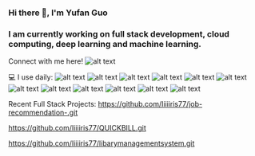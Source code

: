 ### Hi there 👋, I'm Yufan Guo 
### I am currently working on full stack development, cloud computing, deep learning and machine learning.
 Connect with me here!  ![alt text](https://img.shields.io/badge/-yg2742%40nyu.edu-blue)

💻 I use daily: ![alt text](https://img.shields.io/badge/Java-ED8B00?style=for-the-badge&logo=openjdk&logoColor=white) ![alt text](https://img.shields.io/badge/React-20232A?style=for-the-badge&logo=react&logoColor=61DAFB) ![alt text](https://img.shields.io/badge/Spring-6DB33F?style=for-the-badge&logo=spring&logoColor=white) ![alt text](https://img.shields.io/badge/Python-3776AB.svg?style=for-the-badge&logo=Python&logoColor=white) ![alt text](https://img.shields.io/badge/Flask-000000.svg?style=for-the-badge&logo=Flask&logoColor=white) ![alt text](https://img.shields.io/badge/Django-092E20.svg?style=for-the-badge&logo=Django&logoColor=white) ![alt text](https://img.shields.io/badge/Node.js-339933.svg?style=for-the-badge&logo=nodedotjs&logoColor=white) ![alt text](https://img.shields.io/badge/MySQL-4479A1.svg?style=for-the-badge&logo=MySQL&logoColor=white) ![alt text](https://img.shields.io/badge/PostgreSQL-4169E1.svg?style=for-the-badge&logo=PostgreSQL&logoColor=white) ![alt text](https://img.shields.io/badge/SQLite-003B57.svg?style=for-the-badge&logo=SQLite&logoColor=white) ![alt text](https://img.shields.io/badge/Oracle-F80000.svg?style=for-the-badge&logo=Oracle&logoColor=white) ![alt text](https://img.shields.io/badge/Amazon%20AWS-232F3E.svg?style=for-the-badge&logo=Amazon-AWS&logoColor=white)

Recent Full Stack Projects:
https://github.com/Iiiiiris77/job-recommendation-.git

https://github.com/Iiiiiris77/QUICKBILL.git

https://github.com/Iiiiiris77/libarymanagementsystem.git








<!--
**Iiiiiris77/Iiiiiris77** is a ✨ _special_ ✨ repository because its `README.md` (this file) appears on your GitHub profile.

Here are some ideas to get you started:

- 🔭 I’m currently working on ...
- 🌱 I’m currently learning ...
- 👯 I’m looking to collaborate on ...
- 🤔 I’m looking for help with ...
- 💬 Ask me about ...
- 📫 How to reach me: ...
- 😄 Pronouns: ...
- ⚡ Fun fact: ...
-->
